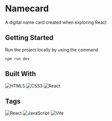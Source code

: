 # Namecard
A digital name card created when exploring React

## Getting Started
Run the project locally by using the command
```
npm run dev
```

## Built With
![HTML5](https://img.shields.io/badge/html5-%23E34F26.svg?style=for-the-badge&logo=html5&logoColor=white) ![CSS3](https://img.shields.io/badge/css3-%231572B6.svg?style=for-the-badge&logo=css3&logoColor=white) ![React](https://img.shields.io/badge/React-20232A?style=for-the-badge&logo=react&logoColor=61DAFB)

## Tags
![React](https://img.shields.io/badge/-React-informational) ![JavaScript](https://img.shields.io/badge/-JavaScript-informational) ![Vite](https://img.shields.io/badge/-Vite-informational)